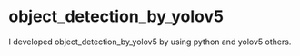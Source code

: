 # object_detection_by_yolov5
I developed object_detection_by_yolov5 by using python and yolov5 others.
